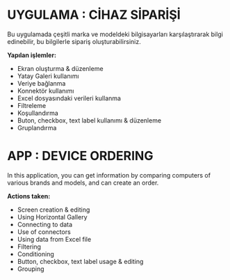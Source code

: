 # UYGULAMA : CİHAZ SİPARİŞİ

Bu uygulamada çeşitli marka ve modeldeki bilgisayarları karşılaştırarak bilgi edinebilir, bu bilgilerle sipariş oluşturabilirsiniz.

**Yapılan işlemler:**
- Ekran oluşturma & düzenleme
- Yatay Galeri kullanımı
- Veriye bağlanma
- Konnektör kullanımı
- Excel dosyasındaki verileri kullanma
- Filtreleme
- Koşullandırma
- Buton, checkbox, text label kullanımı & düzenleme
- Gruplandırma

# APP : DEVICE ORDERING

In this application, you can get information by comparing computers of various brands and models, and can create an order.

**Actions taken:**
- Screen creation & editing
- Using Horizontal Gallery
- Connecting to data
- Use of connectors
- Using data from Excel file
- Filtering
- Conditioning
- Button, checkbox, text label usage & editing
- Grouping
